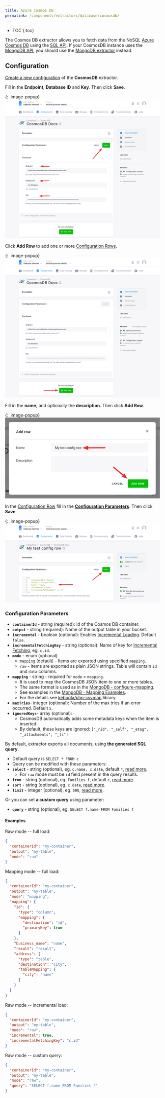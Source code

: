 ```yaml
---
title: Azure Cosmos DB
permalink: /components/extractors/database/cosmosdb/
---
```


* TOC
{:toc}

The Cosmos DB extractor allows you to fetch data from the NoSQL [Azure Cosmos DB](https://docs.microsoft.com/en-us/azure/cosmos-db/introduction)
using the [SQL API](https://docs.microsoft.com/en-us/azure/cosmos-db/tutorial-query-sql-api). 
If your CosmosDB instance uses the [MongoDB API](https://docs.microsoft.com/en-us/azure/cosmos-db/mongodb-introduction), you should use the [MongoDB extractor](/components/extractors/database/mongodb/) instead.

## Configuration
[Create a new configuration](/components/#creating-component-configuration) of the **CosmosDB** extractor.  

Fill in the **Endpoint**, **Database ID** and **Key**. Then click **Save**.

{: .image-popup}
![Screenshot - Extractor configuration](/components/extractors/database/cosmosdb/config.png)

Click **Add Row** to add one or more [Configuration Rows](/components/#configuration-rows).

{: .image-popup}
![Screenshot - Extractor configuration](/components/extractors/database/cosmosdb/add-row.png)

Fill in the **name**,  and optionally the **description**. Then click **Add Row**.

{: .image-popup}
![Screenshot - Extractor configuration](/components/extractors/database/cosmosdb/add-row-modal.png)

In the [Configuration Row](/components/#configuration-rows) fill in 
the [**Configuration Parameters**](#configuration-parameters). Then click **Save**. 

{: .image-popup}
![Screenshot - Extractor configuration](/components/extractors/database/cosmosdb/row-config.png)

### Configuration Parameters

- **`containerId`** - string (required): Id of the Cosmos DB container.
- **`output`** - string (required): Name of the output table in your bucket.
- **`incremental`** - boolean (optional): Enables [Incremental Loading](/storage/tables/#incremental-loading). Default `false`.
- **`incrementalFetchingKey`** - string (optional): Name of key for [Incremental Fetching](/components/extractors/database/#incremental-fetching), eg. `c.id`.
- **`mode`** - enum (optional)
    - `mapping` (default) - Items are exported using specified `mapping`.
    - `raw` - Items are exported as plain JSON strings. Table will contain `id` and `data` columns.
- **`mapping`** - string - required for `mode` = `mapping`.
    - It is used to map the CosmosDB JSON item to one or more tables.
    - The same format is used as in the [MongoDB - configure-mapping](/components/extractors/database/mongodb/#configure-mapping).
    - See examples in the [MongoDB - Mapping Examples](/components/extractors/database/mongodb/mapping/).
    - For the details see [keboola/php-csvmap](https://github.com/keboola/php-csvmap) library.
- **`maxTries`**- integer (optional): Number of the max tries if an error occurred. Default `5`.
- **`ignoredKeys`**- array (optional): 
    - CosmosDB automatically adds some metadata keys when the item is inserted.
    - By default, these keys are ignored: `["_rid", "_self", "_etag", "_attachments", "_ts"]`
    

By default, extractor exports all documents, using **the generated SQL query**.
- Default query is `SELECT * FROM c`     
- Query can be modified with these parameters:
- **`select`** - string (optional), eg. `c.name, c.date`, default `*`, [read more](https://docs.microsoft.com/en-us/azure/cosmos-db/sql-query-select).
   - For `raw` mode must be `id` field present in the query results.
- **`from`** - string (optional), eg. `Families f`, default `c`, [read more](https://docs.microsoft.com/en-us/azure/cosmos-db/sql-query-from).
- **`sort`** - string (optional), eg. `c.date`, [read more](https://docs.microsoft.com/en-us/azure/cosmos-db/sql-query-order-by).
- **`limit`** - integer (optional), eg. `500`, [read more](https://docs.microsoft.com/en-us/azure/cosmos-db/sql-query-offset-limit).
    
Or you can set **a custom query** using parameter:
- **`query`** - string (optional), eg. `SELECT f.name FROM Families f`

#### Examples

Raw mode -- full load:
```json
{
  "containerId": "my-container",
  "output": "my-table",
  "mode": "raw"
}
```

Mapping mode -- full load:
```json
{
  "containerId": "my-container",
  "output": "my-table",
  "mode": "mapping", 
  "mapping": {
    "id": {
      "type": "column",
      "mapping": {
        "destination": "id",
        "primaryKey": true
      }
    },
    "business_name": "name",
    "result": "result",
    "address": {
      "type": "table",
      "destination": "city",
      "tableMapping": {
        "city": "name"
      }
    }
  }
}
```

Raw mode -- incremental load:
```json
{
  "containerId": "my-container",
  "output": "my-table",
  "mode": "raw",
  "incremental": true,
  "incrementalFetchingKey": "c.id"
}
```

Raw mode -- custom query:
```json
{
  "containerId": "my-container",
  "output": "my-table",
  "mode": "raw",
  "query": "SELECT f.name FROM Families f"
}
```
